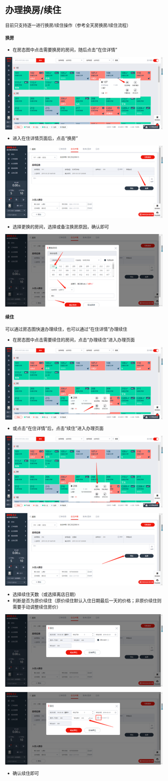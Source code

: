 # 办理换房/续住

目前只支持逐一进行换房/续住操作（参考全天房换房/续住流程）

#### 换房

* 在房态图中点击需要换房的房间，随后点击“在住详情”

![](../../../.gitbook/assets/image%20%28415%29.png)

* 进入在住详情页面后，点击“换房”

![](../../../.gitbook/assets/image%20%28145%29.png)

* 选择更换的房间，选择或备注换房原因，确认即可

![](../../../.gitbook/assets/image%20%28598%29.png)

#### 续住

可以通过房态图快速办理续住，也可以通过“在住详情”办理续住

* 在房态图中点击需要续住的房间，点击“办理续住”进入办理页面

![](../../../.gitbook/assets/image%20%28471%29.png)

* 或点击“在住详情”后，点击“续住”进入办理页面

![](../../../.gitbook/assets/image%20%28103%29.png)

![](../../../.gitbook/assets/image%20%28228%29.png)

* 选择续住天数（或选择离店日期）
* 判断是否为原价续住（原价续住默认入住日期最后一天的价格；非原价续住则需要手动调整续住房价）

![](../../../.gitbook/assets/image%20%2881%29.png)

![](../../../.gitbook/assets/image%20%28893%29.png)

* 确认续住即可

